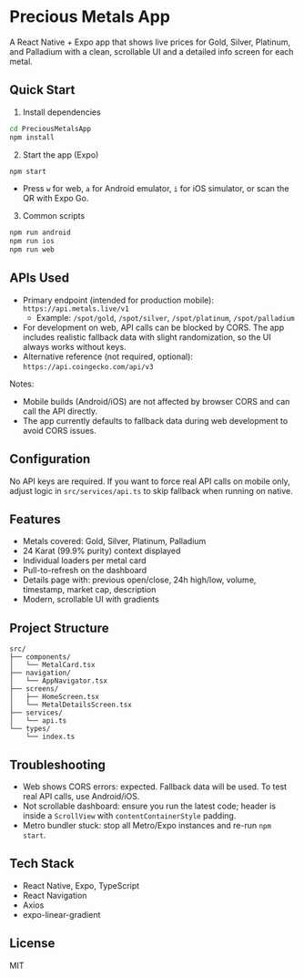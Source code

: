 # Precious Metals App

A React Native + Expo app that shows live prices for Gold, Silver, Platinum, and Palladium with a clean, scrollable UI and a detailed info screen for each metal.

## Quick Start

1. Install dependencies
```bash
cd PreciousMetalsApp
npm install
```

2. Start the app (Expo)
```bash
npm start
```
- Press `w` for web, `a` for Android emulator, `i` for iOS simulator, or scan the QR with Expo Go.

3. Common scripts
```bash
npm run android
npm run ios
npm run web
```

## APIs Used

- Primary endpoint (intended for production mobile): `https://api.metals.live/v1`
  - Example: `/spot/gold`, `/spot/silver`, `/spot/platinum`, `/spot/palladium`
- For development on web, API calls can be blocked by CORS. The app includes realistic fallback data with slight randomization, so the UI always works without keys.
- Alternative reference (not required, optional): `https://api.coingecko.com/api/v3`

Notes:
- Mobile builds (Android/iOS) are not affected by browser CORS and can call the API directly.
- The app currently defaults to fallback data during web development to avoid CORS issues.

## Configuration

No API keys are required. If you want to force real API calls on mobile only, adjust logic in `src/services/api.ts` to skip fallback when running on native.

## Features

- Metals covered: Gold, Silver, Platinum, Palladium
- 24 Karat (99.9% purity) context displayed
- Individual loaders per metal card
- Pull-to-refresh on the dashboard
- Details page with: previous open/close, 24h high/low, volume, timestamp, market cap, description
- Modern, scrollable UI with gradients

## Project Structure

```
src/
├── components/
│   └── MetalCard.tsx
├── navigation/
│   └── AppNavigator.tsx
├── screens/
│   ├── HomeScreen.tsx
│   └── MetalDetailsScreen.tsx
├── services/
│   └── api.ts
└── types/
    └── index.ts
```

## Troubleshooting

- Web shows CORS errors: expected. Fallback data will be used. To test real API calls, use Android/iOS.
- Not scrollable dashboard: ensure you run the latest code; header is inside a `ScrollView` with `contentContainerStyle` padding.
- Metro bundler stuck: stop all Metro/Expo instances and re-run `npm start`.

## Tech Stack

- React Native, Expo, TypeScript
- React Navigation
- Axios
- expo-linear-gradient

## License

MIT

